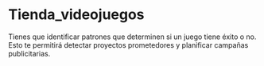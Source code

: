 # Tienda_videojuegos
Tienes que identificar patrones que determinen si un juego tiene éxito o no. Esto te permitirá detectar proyectos prometedores y planificar campañas publicitarias.
